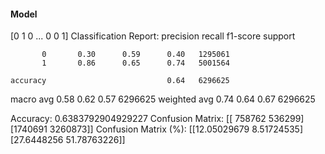 #### Model
[0 1 0 ... 0 0 1]
Classification Report:
              precision    recall  f1-score   support

           0       0.30      0.59      0.40   1295061
           1       0.86      0.65      0.74   5001564

    accuracy                           0.64   6296625
   macro avg       0.58      0.62      0.57   6296625
weighted avg       0.74      0.64      0.67   6296625

Accuracy: 0.6383792904929227
Confusion Matrix:
[[ 758762  536299]
 [1740691 3260873]]
Confusion Matrix (%):
[[12.05029679  8.51724535]
 [27.6448256  51.78763226]]
